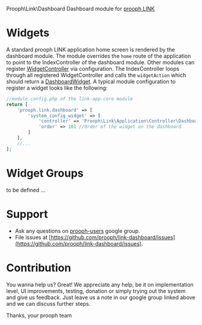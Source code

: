 Prooph\Link\Dashboard
Dashboard module for [prooph LINK](https://github.com/prooph/link)

# Widgets
A standard prooph LINK application home screen is rendered by the dashboard module. The module overrides the `home` route of the application to point to the IndexController of the dashboard module. Other modules can register [WidgetController](https://github.com/prooph/link-dashboard/blob/master/src/Controller/AbstractWidgetController.php) via configuration. The IndexController loops through all registered WidgetController and calls the `widgetAction` which should return a [DashboardWidget](https://github.com/prooph/link-dashboard/blob/master/src/View/DashboardWidget.php).
A typical module configuration to register a widget looks like the following:

```php
//module.config.php of the link-app-core module
return [
    'prooph.link.dashboard' => [
        'system_config_widget' => [
            'controller' => 'Prooph\Link\Application\Controller\DashboardWidget', //Controller alias of WidgetController
            'order' => 101 //Order of the widget on the dashboard
        ]
    ],
    //...
];
```

# Widget Groups
to be defined ...

# Support

- Ask any questions on [prooph-users](https://groups.google.com/forum/?hl=de#!forum/prooph) google group.
- File issues at [https://github.com/prooph/link-dashboard/issues](https://github.com/prooph/link-dashboard/issues).

# Contribution

You wanna help us? Great!
We appreciate any help, be it on implementation level, UI improvements, testing, donation or simply trying out the system and give us feedback.
Just leave us a note in our google group linked above and we can discuss further steps.

Thanks,
your prooph team
